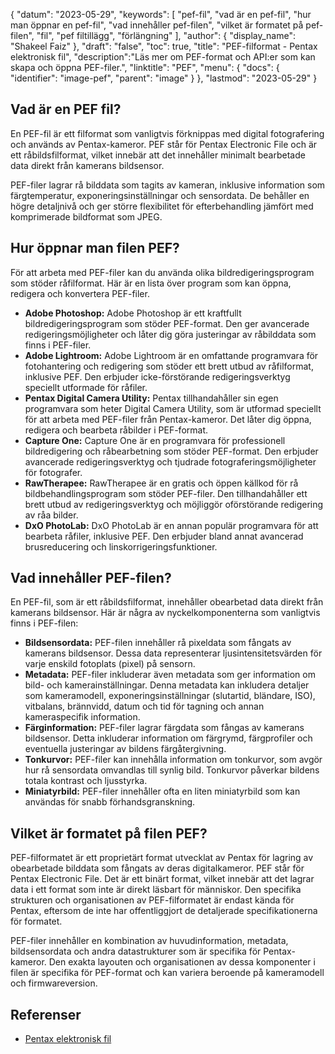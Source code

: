 {
"datum": "2023-05-29",
  "keywords": [
"pef-fil",
"vad är en pef-fil",
"hur man öppnar en pef-fil",
"vad innehåller pef-filen",
"vilket är formatet på pef-filen",
"fil",
"pef filtillägg",
"förlängning"
],
  "author": {
"display_name": "Shakeel Faiz"
},
"draft": "false",
"toc": true,
"title": "PEF-filformat - Pentax elektronisk fil",
  "description":"Läs mer om PEF-format och API:er som kan skapa och öppna PEF-filer.",
"linktitle": "PEF",
  "menu": {
    "docs": {
      "identifier": "image-pef",
      "parent": "image"
}
},
"lastmod": "2023-05-29"
}

## Vad är en PEF fil?

En PEF-fil är ett filformat som vanligtvis förknippas med digital fotografering och används av Pentax-kameror. PEF står för Pentax Electronic File och är ett råbildsfilformat, vilket innebär att det innehåller minimalt bearbetade data direkt från kamerans bildsensor.

PEF-filer lagrar rå bilddata som tagits av kameran, inklusive information som färgtemperatur, exponeringsinställningar och sensordata. De behåller en högre detaljnivå och ger större flexibilitet för efterbehandling jämfört med komprimerade bildformat som JPEG.

## Hur öppnar man filen PEF?

För att arbeta med PEF-filer kan du använda olika bildredigeringsprogram som stöder råfilformat. Här är en lista över program som kan öppna, redigera och konvertera PEF-filer.

- **Adobe Photoshop:** Adobe Photoshop är ett kraftfullt bildredigeringsprogram som stöder PEF-format. Den ger avancerade redigeringsmöjligheter och låter dig göra justeringar av råbilddata som finns i PEF-filer.
- **Adobe Lightroom:** Adobe Lightroom är en omfattande programvara för fotohantering och redigering som stöder ett brett utbud av råfilformat, inklusive PEF. Den erbjuder icke-förstörande redigeringsverktyg speciellt utformade för råfiler.
- **Pentax Digital Camera Utility:** Pentax tillhandahåller sin egen programvara som heter Digital Camera Utility, som är utformad speciellt för att arbeta med PEF-filer från Pentax-kameror. Det låter dig öppna, redigera och bearbeta råbilder i PEF-format.
- **Capture One:** Capture One är en programvara för professionell bildredigering och råbearbetning som stöder PEF-format. Den erbjuder avancerade redigeringsverktyg och tjudrade fotograferingsmöjligheter för fotografer.
- **RawTherapee:** RawTherapee är en gratis och öppen källkod för rå bildbehandlingsprogram som stöder PEF-filer. Den tillhandahåller ett brett utbud av redigeringsverktyg och möjliggör oförstörande redigering av råa bilder.
- **DxO PhotoLab:** DxO PhotoLab är en annan populär programvara för att bearbeta råfiler, inklusive PEF. Den erbjuder bland annat avancerad brusreducering och linskorrigeringsfunktioner.

## Vad innehåller PEF-filen?

En PEF-fil, som är ett råbildsfilformat, innehåller obearbetad data direkt från kamerans bildsensor. Här är några av nyckelkomponenterna som vanligtvis finns i PEF-filen:

- **Bildsensordata:** PEF-filen innehåller rå pixeldata som fångats av kamerans bildsensor. Dessa data representerar ljusintensitetsvärden för varje enskild fotoplats (pixel) på sensorn.
- **Metadata:** PEF-filer inkluderar även metadata som ger information om bild- och kamerainställningar. Denna metadata kan inkludera detaljer som kameramodell, exponeringsinställningar (slutartid, bländare, ISO), vitbalans, brännvidd, datum och tid för tagning och annan kameraspecifik information.
- **Färginformation:** PEF-filer lagrar färgdata som fångas av kamerans bildsensor. Detta inkluderar information om färgrymd, färgprofiler och eventuella justeringar av bildens färgåtergivning.
- **Tonkurvor:** PEF-filer kan innehålla information om tonkurvor, som avgör hur rå sensordata omvandlas till synlig bild. Tonkurvor påverkar bildens totala kontrast och ljusstyrka.
- **Miniatyrbild:** PEF-filer innehåller ofta en liten miniatyrbild som kan användas för snabb förhandsgranskning.

## Vilket är formatet på filen PEF?

PEF-filformatet är ett proprietärt format utvecklat av Pentax för lagring av obearbetade bilddata som fångats av deras digitalkameror. PEF står för Pentax Electronic File. Det är ett binärt format, vilket innebär att det lagrar data i ett format som inte är direkt läsbart för människor. Den specifika strukturen och organisationen av PEF-filformatet är endast kända för Pentax, eftersom de inte har offentliggjort de detaljerade specifikationerna för formatet.

PEF-filer innehåller en kombination av huvudinformation, metadata, bildsensordata och andra datastrukturer som är specifika för Pentax-kameror. Den exakta layouten och organisationen av dessa komponenter i filen är specifika för PEF-format och kan variera beroende på kameramodell och firmwareversion.

## Referenser
* [Pentax elektronisk fil](https://www.wikidata.org/wiki/Q3964876)

